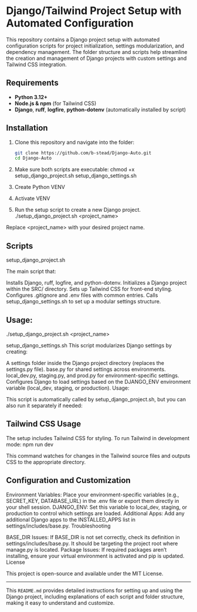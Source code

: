 # Django/Tailwind Project Setup with Automated Configuration

This repository contains a Django project setup with automated configuration scripts for project initialization, settings modularization, and dependency management. The folder structure and scripts help streamline the creation and management of Django projects with custom settings and Tailwind CSS integration.

## Requirements

- **Python 3.12+**
- **Node.js & npm** (for Tailwind CSS)
- **Django**, **ruff**, **logfire**, **python-dotenv** (automatically installed by script)

## Installation

1. Clone this repository and navigate into the folder:

   ```bash
   git clone https://github.com/b-stead/Django-Auto.git
   cd Django-Auto

2. Make sure both scripts are executable:
chmod +x setup_django_project.sh setup_django_settings.sh

3. Create Python VENV

4. Activate VENV

5. Run the setup script to create a new Django project.
./setup_django_project.sh <project_name>

Replace <project_name> with your desired project name.

## Scripts

setup_django_project.sh

The main script that:

Installs Django, ruff, logfire, and python-dotenv.
Initializes a Django project within the SRC/ directory.
Sets up Tailwind CSS for front-end styling.
Configures .gitignore and .env files with common entries.
Calls setup_django_settings.sh to set up a modular settings structure.

## Usage:
./setup_django_project.sh <project_name>

setup_django_settings.sh
This script modularizes Django settings by creating:

A settings folder inside the Django project directory (replaces the settings.py file).
base.py for shared settings across environments.
local_dev.py, staging.py, and prod.py for environment-specific settings.
Configures Django to load settings based on the DJANGO_ENV environment variable (local_dev, staging, or production).
Usage:

This script is automatically called by setup_django_project.sh, but you can also run it separately if needed:


## Tailwind CSS Usage

The setup includes Tailwind CSS for styling. To run Tailwind in development mode:
npm run dev


This command watches for changes in the Tailwind source files and outputs CSS to the appropriate directory.

## Configuration and Customization

Environment Variables: Place your environment-specific variables (e.g., SECRET_KEY, DATABASE_URL) in the .env file or export them directly in your shell session.
DJANGO_ENV: Set this variable to local_dev, staging, or production to control which settings are loaded.
Additional Apps: Add any additional Django apps to the INSTALLED_APPS list in settings/includes/base.py.
Troubleshooting

BASE_DIR Issues: If BASE_DIR is not set correctly, check its definition in settings/includes/base.py. It should be targeting the project root where manage.py is located.
Package Issues: If required packages aren’t installing, ensure your virtual environment is activated and pip is updated.
License

This project is open-source and available under the MIT License.


--- 

This `README.md` provides detailed instructions for setting up and using the Django project, including explanations of each script and folder structure, making it easy to understand and customize.
